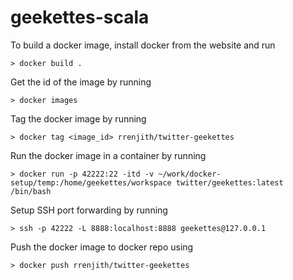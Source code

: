 # geekettes-scala
To build a docker image, install docker from the website and run 

```> docker build .```

Get the id of the image by running 

```> docker images```

Tag the docker image by running

```> docker tag <image_id> rrenjith/twitter-geekettes```

Run the docker image in a container by running

```> docker run -p 42222:22 -itd -v ~/work/docker-setup/temp:/home/geekettes/workspace twitter/geekettes:latest /bin/bash```

Setup SSH port forwarding by running 

```> ssh -p 42222 -L 8888:localhost:8888 geekettes@127.0.0.1```

Push the docker image to docker repo using

```> docker push rrenjith/twitter-geekettes```
